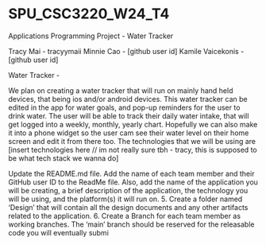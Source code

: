 # SPU_CSC3220_W24_T4
Applications Programming Project - Water Tracker

Tracy Mai - tracyymaii
Minnie Cao - [github user id]
Kamile Vaicekonis - [github user id]

Water Tracker - 

We plan on creating a water tracker that will run on mainly hand held devices, that being ios and/or android devices. This water tracker can be edited in the app for water goals, and pop-up reminders for the user to drink water. The user will be able to track their daily water intake, that will get logged into a weekly, monthly, yearly chart. Hopefully we can also make it into a phone widget so the user cam see their water level on their home screen and edit it from there too. The technologies that we will be using are [insert technologies here // im not really sure tbh - tracy, this is supposed to be what tech stack we wanna do]





Update the README.md file. Add the name of each team member and their GitHub user ID to
the ReadMe file. Also, add the name of the application you will be creating, a brief description
of the application, the technology you will be using, and the platform(s) it will run on.
5. Create a folder named ‘Design’ that will contain all the design documents and any other
artifacts related to the application.
6. Create a Branch for each team member as working branches. The ‘main’ branch should be
reserved for the releasable code you will eventually submi